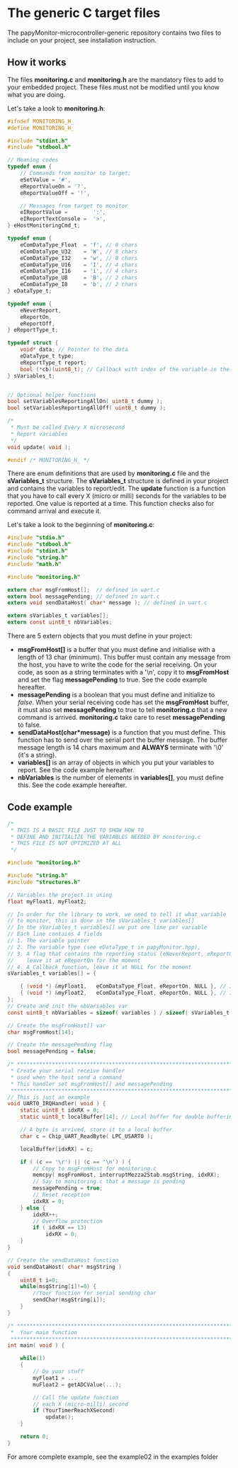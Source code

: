 # The generic C target files

The papyMonitor-microcontroller-generic repository contains two files to include on your project, see installation instruction.

## How it works

The files **monitoring.c** and **monitoring.h** are the mandatory files to add to your embedded project. These files must not be modified until you know what you are doing.

Let's take a look to **monitoring.h**:

```c
#ifndef MONITORING_H_
#define MONITORING_H_

#include "stdint.h"
#include "stdbool.h"

// Meaning codes
typedef enum {
    // Commands from monitor to target;
    eSetValue = '#',
    eReportValueOn = '?',
    eReportValueOff = '!',

    // Messages from target to monitor
    eIReportValue =        ':',
    eIReportTextConsole =  '>',
} eHostMonitoringCmd_t;

typedef enum {
    eComDataType_Float  = 'f', // 8 chars
    eComDataType_U32    = 'W', // 8 chars
    eComDataType_I32    = 'w', // 8 chars
    eComDataType_U16    = 'I', // 4 chars
    eComDataType_I16    = 'i', // 4 chars
    eComDataType_U8     = 'B', // 2 chars
    eComDataType_I8     = 'b', // 2 chars
} eDataType_t;

typedef enum {
    eNeverReport,
    eReportOn,
    eReportOff,
} eReportType_t;

typedef struct {
    void* data; // Pointer to the data
    eDataType_t type;
    eReportType_t report;
    bool (*cb)(uint8_t); // Callback with index of the variable in the table as argument
} sVariables_t;


// Optional helper functions
bool setVariablesReportingAllOn( uint8_t dummy );
bool setVariablesReportingAllOff( uint8_t dummy );

/*
 * Must be called Every X microsecond
 * Report variables
 */
void update( void );

#endif /* MONITORING_H_ */
```

There are enum definitions that are used by **monitoring.c** file and the **sVariables_t** structure. The **sVariables_t** structure is defined in your project and contains the variables to report/edit.
The **update** function is a function that you have to call every X (micro or milli) seconds for the variables to be reported. One value is reported at a time. This function checks also for command arrival and execute it.

Let's take a look to the beginning of **monitoring.c**:

```c
#include "stdio.h"
#include "stdbool.h"
#include "stdint.h"
#include "string.h"
#include "math.h"

#include "monitoring.h"

extern char msgFromHost[];  // defined in uart.c
extern bool messagePending; // defined in uart.c
extern void sendDataHost( char* message ); // defined in uart.c

extern sVariables_t variables[];
extern const uint8_t nbVariables;
```

There are 5 extern objects that you must define in your project:

- **msgFromHost[]** is a buffer that you must define and initialise with a length of 13 char (minimum). This buffer must contain any message from the host, you have to write the code for the serial receiving. On your code, as soon as a string terminates with a '\n', copy it to **msgFromHost** and set the flag **messagePending** to true. See the code example hereafter.
- **messagePending** is a boolean that you must define and initialize to *false*. When your serial receiving code has set the **msgFromHost** buffer, it must also set **messagePending** to true to tell **monitoring.c** that a new command is arrived. **monitoring.c** take care to reset **messagePending** to false.
- **sendDataHost(char*message)** is a function that you must define. This function has to send over the serial port the buffer message. The buffer message length is 14 chars maximum and **ALWAYS** terminate with '\0' (it's a string).
- **variables[]** is an array of objects in which you put your variables to report. See the code example hereafter.
- **nbVariables** is the number of elements in **variables[]**, you must define this. See the code example hereafter.

## Code example

```c
/*
 * THIS IS A BASIC FILE JUST TO SHOW HOW TO
 * DEFINE AND INITIALIZE THE VARIABLES NEEDED BY monitoring.c
 * THIS FILE IS NOT OPTIMIZED AT ALL
 */

#include "monitoring.h"

#include "string.h"
#include "structures.h"

// Variables the project is using
float myFloat1, myFloat2;

// In order for the library to work, we need to tell it what variable
// to monitor, this is done in the sVariables_t variables[]
// In the sVariables_t variables[] we put one line per variable
// Each line contains 4 fields
// 1. The variable pointer
// 2. The variable type (see eDataType_t in papyMonitor.hpp),
// 3. A flag that contains the reporting status (eNeverReport, eReportOff, eReportOn)
//    leave it at eReportOn for the moment
// 4. A Callback function, leave it at NULL for the moment
sVariables_t variables[] = {

    { (void *) &myFloat1,   eComDataType_Float, eReportOn, NULL }, // Index 0
    { (void *) &myFloat2,   eComDataType_Float, eReportOn, NULL }, // Index 1
};
// Create and init the nbVariables var
const uint8_t nbVariables = sizeof( variables ) / sizeof( sVariables_t );

// Create the msgFromHost[] var
char msgFromHost[14];

// Create the messagePending flag
bool messagePending = false;

/* ****************************************************************************
 * Create your serial receive handler
 * used when the host send a command
 * This handler set msgFromHost[] and messagePending
 ****************************************************************************/
// This is just an example
void UART0_IRQHandler( void ) {
    static uint8_t idxRX = 0;
    static uint8_t localBuffer[14]; // Local buffer for double buffering

    // A byte is arrived, store it to a local buffer
    char c = Chip_UART_ReadByte( LPC_USART0 );

    localBuffer[idxRX] = c;

    if ( (c == '\r') || (c == '\n') ) {
        // Copy to msgFromHost for monitoring.c
        memcpy( msgFromHost, interruptMezza2Stab.msgString, idxRX);
        // Say to monitoring.c that a message is pending
        messagePending = true;
        // Reset reception
        idxRX = 0;
    } else {
        idxRX++;
        // Overflow protection
        if ( idxRX == 13)
            idxRX = 0;
    }
}

// Create the sendDataHost function
void sendDataHost( char* msgString )
{
    uint8_t i=0;
    while(msgString[i]!=0) {
        //Your function for serial sending char
        sendChar(msgString[i]);
    }
}

/* ****************************************************************************
 *  Your main function
 ****************************************************************************/
int main( void ) {

    while(1)
    {
        // Do your stuff
        myFloat1 = ...
        muFloat2 = getADCValue(...);

        // Call the update function 
        // each X (micro-milli) second
        if (YourTimerReachXSecond)
            update();
    }

    return 0;
}
```

For amore complete example, see the example02 in the examples folder
